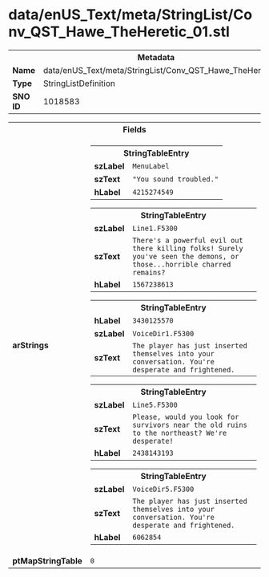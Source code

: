 <h1>data/enUS_Text/meta/StringList/Conv_QST_Hawe_TheHeretic_01.stl</h1><table><tr><th colspan="100%">Metadata</th></tr><tr><td><b>Name</b></td><td>data/enUS_Text/meta/StringList/Conv_QST_Hawe_TheHeretic_01.stl</td></tr><tr><td><b>Type</b></td><td>StringListDefinition</td></tr><tr><td><b>SNO ID</b></td><td>1018583</td></tr></table>

<table><tr><th colspan="100%">Fields</th></tr><tr><td><b>arStrings</b></td><td><table><tr><th colspan="100%">StringTableEntry</th></tr><tr><td><b>szLabel</b></td><td><code>MenuLabel</code></td></tr><tr><td><b>szText</b></td><td><code>"You sound troubled."</code></td></tr><tr><td><b>hLabel</b></td><td><code>4215274549</code></td></tr></table>


<table><tr><th colspan="100%">StringTableEntry</th></tr><tr><td><b>szLabel</b></td><td><code>Line1.F5300</code></td></tr><tr><td><b>szText</b></td><td><code>There's a powerful evil out there killing folks! Surely you've seen the demons, or those...horrible charred remains?</code></td></tr><tr><td><b>hLabel</b></td><td><code>1567238613</code></td></tr></table>


<table><tr><th colspan="100%">StringTableEntry</th></tr><tr><td><b>hLabel</b></td><td><code>3430125570</code></td></tr><tr><td><b>szLabel</b></td><td><code>VoiceDir1.F5300</code></td></tr><tr><td><b>szText</b></td><td><code>The player has just inserted themselves into your conversation. You're desperate and frightened.</code></td></tr></table>


<table><tr><th colspan="100%">StringTableEntry</th></tr><tr><td><b>szLabel</b></td><td><code>Line5.F5300</code></td></tr><tr><td><b>szText</b></td><td><code>Please, would you look for survivors near the old ruins to the northeast? We're desperate!</code></td></tr><tr><td><b>hLabel</b></td><td><code>2438143193</code></td></tr></table>


<table><tr><th colspan="100%">StringTableEntry</th></tr><tr><td><b>szLabel</b></td><td><code>VoiceDir5.F5300</code></td></tr><tr><td><b>szText</b></td><td><code>The player has just inserted themselves into your conversation. You're desperate and frightened.</code></td></tr><tr><td><b>hLabel</b></td><td><code>6062854</code></td></tr></table>


</td></tr><tr><td><b>ptMapStringTable</b></td><td><code>0</code></td></tr></table>

